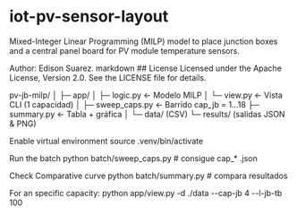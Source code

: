# iot-pv-sensor-layout
Mixed-Integer Linear Programming (MILP) model to place junction boxes and a central panel board for PV module temperature sensors.

Author: Edison Suarez. 
markdown ## License Licensed under the Apache License, Version 2.0. See the LICENSE file for details.

pv-jb-milp/
│
├─ app/
│   ├─ logic.py      ← Modelo MILP
│   └─ view.py       ← Vista CLI (1 capacidad)
│
├─ sweep_caps.py ← Barrido cap_jb = 1…18
├─ summary.py    ← Tabla + gráfica
│
└─ data/   (CSV)   └─ results/  (salidas JSON & PNG)

Enable virtual environment
source .venv/bin/activate

Run the batch
python batch/sweep_caps.py      # consigue cap_* .json

Check Comparative curve
python batch/summary.py         # compara resultados

For an specific capacity: 
python app/view.py -d ./data --cap-jb 4 --l-jb-tb 100


